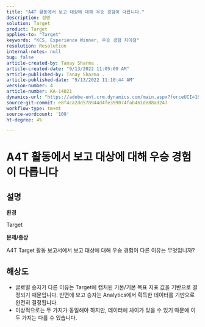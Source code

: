 ```yaml
---
title: "A4T 활동에서 보고 대상에 대해 우승 경험이 다릅니다."
description: 설명
solution: Target
product: Target
applies-to: "Target"
keywords: "KCS, Experience Winner, 우승 경험 차이점"
resolution: Resolution
internal-notes: null
bug: false
article-created-by: Tanay Sharma .
article-created-date: "9/13/2022 11:05:00 AM"
article-published-by: Tanay Sharma .
article-published-date: "9/13/2022 11:10:44 AM"
version-number: 4
article-number: KA-14021
dynamics-url: "https://adobe-ent.crm.dynamics.com/main.aspx?forceUCI=1&pagetype=entityrecord&etn=knowledgearticle&id=9227aee8-5333-ed11-9db1-002248086735"
source-git-commit: e8f4ca2dd578944d4fe399074fab461de88ad247
workflow-type: tm+mt
source-wordcount: '109'
ht-degree: 4%

---
```


# A4T 활동에서 보고 대상에 대해 우승 경험이 다릅니다

## 설명


<b>환경</b>

Target



<b>문제/증상</b>

A4T Target 활동 보고서에서 보고 대상에 대해 우승 경험이 다른 이유는 무엇입니까?




## 해상도


- 글로벌 승자가 다른 이유는 Target에 캡처된 기본/기본 목표 지표 값을 기반으로 결정되기 때문입니다. 반면에 보고 승자는 Analytics에서 획득한 데이터를 기반으로 완전히 결정됩니다.
- 이상적으로는 두 가지가 동일해야 하지만, 데이터에 차이가 있을 수 있기 때문에 이 두 가지는 다를 수 있습니다.



